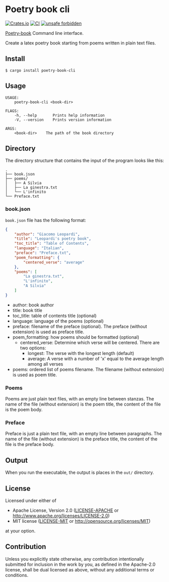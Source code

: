# Poetry book cli

[![Crates.io](https://img.shields.io/crates/v/poetry-book-cli.svg)](https://crates.io/crates/poetry-book-cli)
[![CI](https://github.com/poetry-book/poetry-book-cli/workflows/Rust/badge.svg)](https://github.com/poetry-book/poetry-book-cli/actions)
[![unsafe forbidden](https://img.shields.io/badge/unsafe-forbidden-success.svg)](https://github.com/rust-secure-code/safety-dance/)

[Poetry-book](https://github.com/poetry-book/poetry-book) Command line interface.

Create a latex poetry book starting from poems written in plain text files.

## Install

```
$ cargo install poetry-book-cli
```

## Usage

```
USAGE:
    poetry-book-cli <book-dir>

FLAGS:
    -h, --help       Prints help information
    -V, --version    Prints version information

ARGS:
    <book-dir>    The path of the book directory
```

## Directory

The directory structure that contains the input of the program looks like this:

```
.
├── book.json
├── poems/
│   ├── A Silvia
│   ├── La ginestra.txt
│   └── L'infinito
└── Preface.txt
```

### book.json

`book.json` file has the following format:

```json
{
    "author": "Giacomo Leopardi",
    "title": "Leopardi's poetry book",
    "toc_title": "Table of Contents",
    "language": "Italian",
    "preface": "Preface.txt",
    "poem_formatting": {
        "centered_verse": "average"
    },
    "poems": [
        "La ginestra.txt",
        "L'infinito",
        "A Silvia"
    ]
}
```

* author: book author
* title: book title
* toc_title: table of contents title (optional)
* language: language of the poems (optional)
* preface: filename of the preface (optional). The preface (without extension) is used as preface title.
* poem_formatting: how poems should be formatted (optional)
  * centered_verse: Determine which verse will be centered. There are two options:
    * longest: The verse with the longest length (default)
    * average: A verse with a number of 'x' equal to the average length among all verses
* poems: ordered list of poems filename. The filename (without extension) is used as poem title.

### Poems

Poems are just plain text files, with an empty line between stanzas.
The name of the file (without extension) is the poem title, the content of the file is the poem body.

### Preface

Preface is just a plain text file, with an empty line between paragraphs.
The name of the file (without extension) is the preface title, the content of the file is the preface body.

## Output

When you run the executable, the output is places in the `out/` directory.

## License

Licensed under either of

 * Apache License, Version 2.0
   ([LICENSE-APACHE](LICENSE-APACHE) or http://www.apache.org/licenses/LICENSE-2.0)
 * MIT license
   ([LICENSE-MIT](LICENSE-MIT) or http://opensource.org/licenses/MIT)

at your option.

## Contribution

Unless you explicitly state otherwise, any contribution intentionally submitted
for inclusion in the work by you, as defined in the Apache-2.0 license, shall be
dual licensed as above, without any additional terms or conditions.
